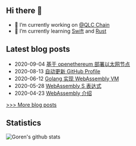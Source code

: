 
## Hi there 👋

- 🔭 I’m currently working on [@QLC Chain](https://github.com/qlcchain)
- 🌱 I’m currently learning [Swift](https://swift.org/) and [Rust](https://github.com/rust-lang/rust)

## Latest blog posts
- 2020-09-04 [基于 openethereum 部署以太网节点](https://gythialy.github.io/deploy-ethereum-by-openethereum/)
- 2020-08-13 [自动更新 GitHub Profile](https://gythialy.github.io/self-updating-github-profile/)
- 2020-06-12 [Golang 实现 WebAssembly VM](https://gythialy.github.io/WebAssembly-VM-by-golang/)
- 2020-05-28 [WebAssembly S 表达式](https://gythialy.github.io/WebAssembly-s-expression/)
- 2020-04-23 [WebAssembly 介绍](https://gythialy.github.io/Introduction-WebAssembly/)

[>>> More blog posts](https://gythialy.github.io/)
## Statistics
![Goren's github stats](https://shbpufenr8hhspv.vercel.app/api?username=gythialy&count_private=true&show_icons=true)
